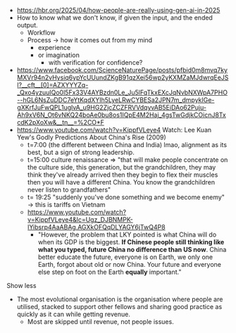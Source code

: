 - https://hbr.org/2025/04/how-people-are-really-using-gen-ai-in-2025
- How to know what we don't know, if given the input, and the ended output.
	- Workflow
	- Process -> how it comes out from my mind
		- experience
		- or imagination
			- with verification for confidence?
- https://www.facebook.com/ScienceNaturePage/posts/pfbid0m8mvq7kyMXVr94n2vHysiq6ypYcUUundZKgB91qzXei56wp2yKXMZaMJdwrqEeJSl?__cft__[0]=AZXYYYZq-_Qxo4yzuuIQo0l5Fx33V4AYBzdn0Le_Ju5lFqTkxEXcJqNvbNXWpA7PHO--hGL6NsZuDDC7eYtKqdXYIh5LyeLRwCYBESa2JPN7m_dmpykIGe-gXKrfJuFwQPL1uglvA_u9HG2ZjcZCZFRVVdqyvAB5EiDAo62Puju-Ah9xV6N_Ot6vNKQ24boAe0bu8os1IQpE4M2Haj_4gsTwGdjkCOicnJ8TxcdK2pXoXw&__tn__=%2CO*F
- https://www.youtube.com/watch?v=KippfVLeye4 Watch: Lee Kuan Yew's Godly Predictions About China's Rise (2009)
	- t=7:00 (the different between China and India) lmao, alignment as its best, but a sign of strong leadership.
	- t=15:00 culture renaissance => "that will make people concentrate on the culture side, this generation, but the grandchildren, they may think they've already arrived then they begin to flex their muscles then you will have a different China. You know the grandchildren never listen to grandfathers"
	- t= 19:25 "suddenly you've done something and we become enemy" -> this is tariffs on Vietnam
	- https://www.youtube.com/watch?v=KippfVLeye4&lc=Ugz_DJBNMPK-lYibsrp4AaABAg.AGXkOFQqDLYAGY6jTwQ4P8
		- "However, the problem that LKY pointed is what China will do when its GDP is the biggest. **If Chinese people still thinking like what you typed, future China no difference than US now**. China better educate the future, everyone is on Earth, we only one Earth, forgot about old or now China. Your future and everyone else step on foot on the Earth **equally** important."

Show less
- The most evolutional organisation is the organisation where people are utilised, stacked to support other fellows and sharing good practice as quickly as it can while getting revenue.
	- Most are skipped until revenue, not people issues.